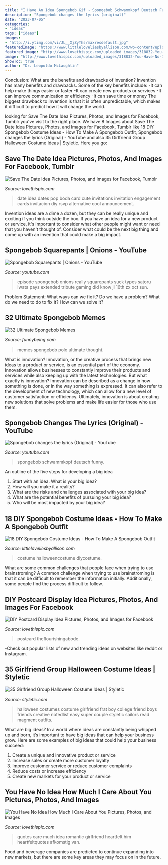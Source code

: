 ```yaml
---
title: "I Have An Idea Spongebob Gif ~ Spongebob Schwammkopf Deutsch Funny"
description: "Spongebob changes the lyrics (original)"
date: "2023-07-05"
categories:
- "ideas"
tags: ["ideas"]
images:
- "http://i.ytimg.com/vi/JL__XjZyThs/maxresdefault.jpg"
featuredImage: "https://www.littleloveliesbyallison.com/wp-content/uploads/2020/11/2.-Sponge-Bob-Costume-Idea-For-Girl.jpg"
featured_image: "http://www.lovethispic.com/uploaded_images/318832-You-Have-No-Idea-How-Much-I-Care-About-You.jpg"
image: "http://www.lovethispic.com/uploaded_images/318832-You-Have-No-Idea-How-Much-I-Care-About-You.jpg"
ShowToc: true
author: "Dr. Leopoldo McLaughlin"
---
```



Conclusion: What are the benefits and drawbacks of invention?
Invention has many benefits and drawbacks. Some of the key benefits include: 
-It can help make things easier or faster 
-It can create new products or services 
-It can improve communication or efficiency 
-It can save time or money 
The biggest drawback to invention is that it is often unpredictable, which makes it difficult to predict how it will change the world.

	

		
looking for Save The Date Idea Pictures, Photos, and Images for Facebook, Tumblr you've visit to the right place. We have 8 Images about Save The Date Idea Pictures, Photos, and Images for Facebook, Tumblr like 18 DIY Spongebob Costume Ideas - How To Make A Spongebob Outfit, Spongebob changes the lyrics (Original) - YouTube and also 35 Girlfriend Group Halloween Costume Ideas | Styletic. Here you go:
		
    
## Save The Date Idea Pictures, Photos, And Images For Facebook, Tumblr

<img loading=lazy src="http://www.lovethispic.com/uploaded_images/67650-Save-The-Date-Idea.jpg" onerror="this.onerror=null;this.src='https://tse2.mm.bing.net/th?id=OIP.NRlHZ2rSBjbLGK-xVLq9GgHaLH&amp;pid=15.1';" alt="Save The Date Idea Pictures, Photos, and Images for Facebook, Tumblr">

_Source: lovethispic.com_

>date idea dates pop boda card cute invitations invitation engagement cards invitacion diy rsvp alternative cool announcement. 

	

Invention ideas are a dime a dozen, but they can be really unique and exciting if you think outside the box. If you have an idea for a new product or service, it's important to consider what other people might want or need that you haven't thought of. Consider what could be the next big thing and come up with an invention that could make a big impact.

    
## Spongebob Squarepants | Onions - YouTube

<img loading=lazy src="http://i.ytimg.com/vi/JL__XjZyThs/maxresdefault.jpg" onerror="this.onerror=null;this.src='https://tse1.mm.bing.net/th?id=OIP.JePNvL1IYui5C76ev0cf_wHaEK&amp;pid=15.1';" alt="Spongebob Squarepants | Onions - YouTube">

_Source: youtube.com_

>episode spongebob onions really squarepants suck types satoru iwata pays extended tribute gaming did know jl 16th zx oct sun. 

	

Problem Statement: What ways can we fix it?
Do we have a problem?
What do we need to do to fix it?
How can we solve it?

    
## 32 Ultimate Spongebob Memes

<img loading=lazy src="http://www.funnybeing.com/wp-content/uploads/2016/08/You-Thought-This-Was-Polo.jpg" onerror="this.onerror=null;this.src='https://tse4.mm.bing.net/th?id=OIP.BXbh5LnptzBhcWuEbHVErAHaFA&amp;pid=15.1';" alt="32 Ultimate Spongebob Memes">

_Source: funnybeing.com_

>memes spongebob polo ultimate thought. 

	

What is innovation?
Innovation, or the creative process that brings new ideas to a product or service, is an essential part of the economy. Innovation allows businesses to constantly improve their products and services while also keeping up with the latest technologies. But what exactly is innovation?
Innovation can be described as a change in how something is done, or in the way something is expressed. It can also refer to the development of new technology, which can allow for a new level of customer satisfaction or efficiency. Ultimately, innovation is about creating new solutions that solve problems and make life easier for those who use them.

    
## Spongebob Changes The Lyrics (Original) - YouTube

<img loading=lazy src="http://i.ytimg.com/vi/hQuySyOaAsE/maxresdefault.jpg" onerror="this.onerror=null;this.src='https://tse1.mm.bing.net/th?id=OIP.7brYBWsgvcNugfyhzVBs6wHaEK&amp;pid=15.1';" alt="Spongebob changes the lyrics (Original) - YouTube">

_Source: youtube.com_

>spongebob schwammkopf deutsch funny. 

	

An outline of the five steps for developing a big idea
1. Start with an idea. What is your big idea?
2. How will you make it a reality?
3. What are the risks and challenges associated with your big idea?
4. What are the potential benefits of pursuing your big idea?
5. Who will be most impacted by your big idea?

    
## 18 DIY Spongebob Costume Ideas - How To Make A Spongebob Outfit

<img loading=lazy src="https://www.littleloveliesbyallison.com/wp-content/uploads/2020/11/2.-Sponge-Bob-Costume-Idea-For-Girl.jpg" onerror="this.onerror=null;this.src='https://tse3.mm.bing.net/th?id=OIP.dhqUOh95ByCGeopjTO-qaQHaJ4&amp;pid=15.1';" alt="18 DIY Spongebob Costume Ideas - How To Make A Spongebob Outfit">

_Source: littleloveliesbyallison.com_

>costume halloweencostume diycostume. 

	

What are some common challenges that people face when trying to use brainstroming?
A common challenge when trying to use brainstroming is that it can be difficult to remember the information initially. Additionally, some people find the process difficult to follow.

    
## DIY Postcard Display Idea Pictures, Photos, And Images For Facebook

<img loading=lazy src="https://www.lovethispic.com/uploaded_images/101173-Diy-Postcard-Display-Idea.jpg" onerror="this.onerror=null;this.src='https://tse3.mm.bing.net/th?id=OIP.vbCy4tH0t9d7tb1BuWcCagHaK7&amp;pid=15.1';" alt="DIY Postcard Display Idea Pictures, Photos, and Images for Facebook">

_Source: lovethispic.com_

>postcard theflourishingabode. 

	

-Check out popular lists of new and trending ideas on websites like reddit or Instagram.

    
## 35 Girlfriend Group Halloween Costume Ideas | Styletic

<img loading=lazy src="https://styletic.com/wp-content/uploads/2016/11/girl-group-costume-ideas/9-girl-group-costume-ideas.jpg" onerror="this.onerror=null;this.src='https://tse1.mm.bing.net/th?id=OIP.-GHBOtvxp1NEFyNytl1oOwHaJ4&amp;pid=15.1';" alt="35 Girlfriend Group Halloween Costume Ideas | Styletic">

_Source: styletic.com_

>halloween costumes costume girlfriend frat boy college friend boys friends creative notedlist easy super couple styletic sailors read magment outfits. 

	

What are big ideas?
In a world where ideas are constantly being whipped up and born, it’s important to have big ideas that can help your business grow. Here are some examples of big ideas that could help your business succeed: 
1. Create a unique and innovative product or service 
2. Increase sales or create more customer loyalty 
3. Improve customer service or reduce customer complaints 
4. Reduce costs or increase efficiency 
5. Create new markets for your product or service 

    
## You Have No Idea How Much I Care About You Pictures, Photos, And Images

<img loading=lazy src="http://www.lovethispic.com/uploaded_images/318832-You-Have-No-Idea-How-Much-I-Care-About-You.jpg" onerror="this.onerror=null;this.src='https://tse1.mm.bing.net/th?id=OIP.e5rn7B1jDPW9g_s9rkZQcAAAAA&amp;pid=15.1';" alt="You Have No Idea How Much I Care About You Pictures, Photos, and Images">

_Source: lovethispic.com_

>quotes care much idea romantic girlfriend heartfelt him heartfeltquotes afkomstig van. 

	

Food and beverage companies are predicted to continue expanding into new markets, but there are some key areas they may focus on in the future.

